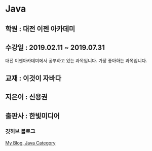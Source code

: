 # Java 
## 학원 : 대전 이젠 아카데미 
## 수강일 : 2019.02.11 ~ 2019.07.31

대전 이젠아카데미에서 공부하고 있는 과목입니다.
가장 좋아하는 과목입니다.

## 교재 : 이것이 자바다 
## 지은이 : 신용권
## 출판사 : 한빛미디어 

### 깃허브 블로그 
[My Blog, Java Category](https://baekjungho.github.io/category/#Java)

